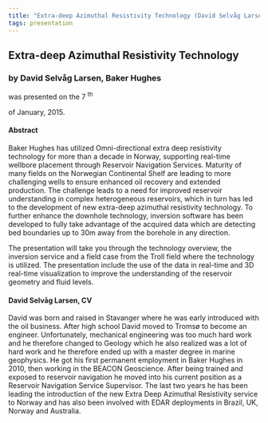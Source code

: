 ```yaml
---
title: "Extra-deep Azimuthal Resistivity Technology (David Selvåg Larsen, Baker Hughes)"
tags: presentation 
---
```



		
<h2>
Extra-deep Azimuthal Resistivity Technology
</h2>

 



		
<h3>
by David Selvåg Larsen, Baker Hughes
</h3>

 



 
<p>
was presented on the 7
<sup>
th
</sup>

 of January, 2015.
</p>

	

 
<h4>
Abstract
</h4>





<p>
Baker Hughes has utilized Omni-directional extra deep resistivity technology for more than a decade in Norway, supporting real-time wellbore placement through Reservoir Navigation Services.  Maturity of many fields on the Norwegian Continental Shelf are leading to more challenging wells to ensure enhanced oil recovery and extended production.  The challenge leads to a need for improved reservoir understanding in complex heterogeneous reservoirs, which in turn has led to the development of new extra-deep azimuthal resistivity technology.  To further enhance the downhole technology, inversion software has been developed to fully take advantage of the acquired data which are detecting bed boundaries up to 30m away from the borehole in any direction. 

</p>

<p>
The presentation will take you through the technology overview, the inversion service and a field case from the Troll field where the technology is utilized. The presentation include the use of the data in real-time and 3D real-time visualization to improve the understanding of the reservoir geometry and fluid levels.

</p>





<h4>
David Selvåg Larsen, CV
</h4>





<p>
David was born and raised in Stavanger where he was early introduced with the oil business.  After high school David moved to Tromsø to become an engineer.  Unfortunately, mechanical engineering was too much hard work and he therefore changed to Geology which he also realized was a lot of hard work and he therefore ended up with a master degree in marine geophysics. He got his first permanent employment in Baker Hughes in 2010, then working in the BEACON Geoscience.  After being trained and exposed to reservoir navigation he moved into his current position as a Reservoir Navigation Service Supervisor.  The last two years he has been leading the introduction of the new Extra Deep Azimuthal Resistivity service to Norway and has also been involved with EDAR deployments in Brazil, UK, Norway and Australia.
</p>



 

	

